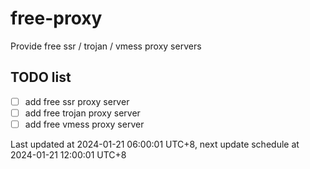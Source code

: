 
# free-proxy
Provide free ssr / trojan / vmess proxy servers


## TODO list
- [ ] add free ssr proxy server
- [ ] add free trojan proxy server
- [ ] add free vmess proxy server

Last updated at 2024-01-21 06:00:01 UTC+8, next update schedule at 2024-01-21 12:00:01 UTC+8

